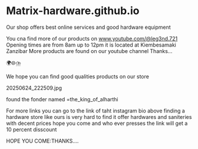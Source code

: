 # Matrix-hardware.github.io
Our shop offers best online services and good hardware equipment

You cna find more of our products on
     www.youtube.com/@leg3nd.721
Opening times are from 8am up to 12pm
it is located at Kiembesamaki Zanzibar
More products are found on our youtube channel
Thanks...

🌍🌐⛈️

We hope you can find good qualities products on our store

20250624_222509.jpg

found the fonder named
=the_king_of_alharthi

For more links you can go to the link of taht instagram bio above
finding a hardware store like ours is very hard to find
it offer hardwares and saniteries with decent prices
hope you come and who ever presses the link will get a 10 percent disscount

HOPE YOU COME:THANKS....
